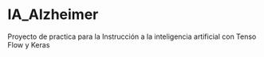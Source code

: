 # IA_Alzheimer
Proyecto de practica para la Instrucción a la inteligencia artificial con Tenso Flow y Keras
